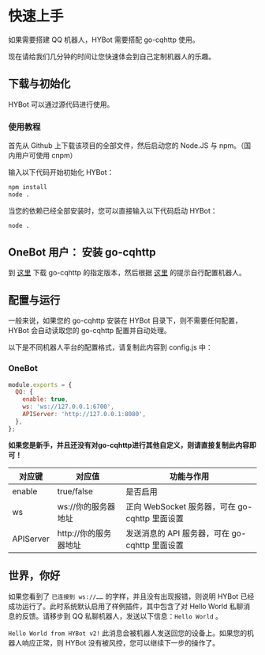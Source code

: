 # 快速上手

如果需要搭建 QQ 机器人，HYBot 需要搭配 go-cqhttp 使用。

现在请给我们几分钟的时间让您快速体会到自己定制机器人的乐趣。

## 下载与初始化

HYBot 可以通过源代码进行使用。

### 使用教程

首先从 Github 上下载该项目的全部文件，然后启动您的 Node.JS 与 npm。（国内用户可使用 cnpm）

输入以下代码开始初始化 HYBot：

```sh
npm install
node .
```

当您的依赖已经全部安装时，您可以直接输入以下代码启动 HYBot：

```sh
node .
```

## OneBot 用户： 安装 go-cqhttp

到 [这里](https://github.com/Mrs4s/go-cqhttp/releases) 下载 go-cqhttp 的指定版本，然后根据 [这里](https://docs.go-cqhttp.org/) 的提示自行配置机器人。

## 配置与运行

一般来说，如果您的 go-cqhttp 安装在 HYBot 目录下，则不需要任何配置，HYBot 会自动读取您的 go-cqhttp 配置并自动处理。

以下是不同机器人平台的配置格式，请复制此内容到 config.js 中：

### OneBot

```js
module.exports = {
  QQ: {
    enable: true, 
    ws: 'ws://127.0.0.1:6700', 
    APIServer: 'http://127.0.0.1:8080', 
  },
};
```

**如果您是新手，并且还没有对go-cqhttp进行其他自定义，则请直接复制此内容即可！**

| 对应键    | 对应值                | 功能与作用                                                   |
| --------- | --------------------- | ------------------------------------------------------------ |
| enable    | true/false        | 是否启用                                               |
| ws      | ws://你的服务器地址            | 正向 WebSocket 服务器，可在 go-cqhttp 里面设置 |
| APIServer | http://你的服务器地址 | 发送消息的 API 服务器，可在 go-cqhttp 里面设置               |

## 世界，你好

如果您看到了 ``已连接到 ws://……`` 的字样，并且没有出现报错，则说明 HYBot 已经成功运行了。此时系统默认启用了样例插件，其中包含了对 Hello World 私聊消息的反馈。请移步到 QQ 私聊机器人，发送以下信息：``Hello World`` 。

``Hello World from HYBot v2!`` 此消息会被机器人发送回您的设备上。如果您的机器人响应正常，则 HYBot 没有被风控，您可以继续下一步的操作了。